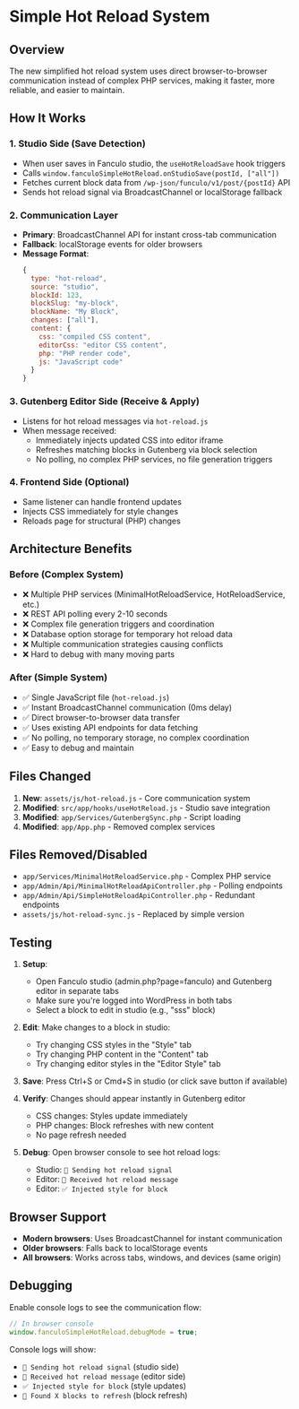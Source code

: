 # Simple Hot Reload System

## Overview

The new simplified hot reload system uses direct browser-to-browser communication instead of complex PHP services, making it faster, more reliable, and easier to maintain.

## How It Works

### 1. **Studio Side (Save Detection)**

- When user saves in Fanculo studio, the `useHotReloadSave` hook triggers
- Calls `window.fanculoSimpleHotReload.onStudioSave(postId, ["all"])`
- Fetches current block data from `/wp-json/funculo/v1/post/{postId}` API
- Sends hot reload signal via BroadcastChannel or localStorage fallback

### 2. **Communication Layer**

- **Primary**: BroadcastChannel API for instant cross-tab communication
- **Fallback**: localStorage events for older browsers
- **Message Format**:
  ```js
  {
    type: "hot-reload",
    source: "studio",
    blockId: 123,
    blockSlug: "my-block",
    blockName: "My Block",
    changes: ["all"],
    content: {
      css: "compiled CSS content",
      editorCss: "editor CSS content",
      php: "PHP render code",
      js: "JavaScript code"
    }
  }
  ```

### 3. **Gutenberg Editor Side (Receive & Apply)**

- Listens for hot reload messages via `hot-reload.js`
- When message received:
  - Immediately injects updated CSS into editor iframe
  - Refreshes matching blocks in Gutenberg via block selection
  - No polling, no complex PHP services, no file generation triggers

### 4. **Frontend Side (Optional)**

- Same listener can handle frontend updates
- Injects CSS immediately for style changes
- Reloads page for structural (PHP) changes

## Architecture Benefits

### Before (Complex System)

- ❌ Multiple PHP services (MinimalHotReloadService, HotReloadService, etc.)
- ❌ REST API polling every 2-10 seconds
- ❌ Complex file generation triggers and coordination
- ❌ Database option storage for temporary hot reload data
- ❌ Multiple communication strategies causing conflicts
- ❌ Hard to debug with many moving parts

### After (Simple System)

- ✅ Single JavaScript file (`hot-reload.js`)
- ✅ Instant BroadcastChannel communication (0ms delay)
- ✅ Direct browser-to-browser data transfer
- ✅ Uses existing API endpoints for data fetching
- ✅ No polling, no temporary storage, no complex coordination
- ✅ Easy to debug and maintain

## Files Changed

1. **New**: `assets/js/hot-reload.js` - Core communication system
2. **Modified**: `src/app/hooks/useHotReload.js` - Studio save integration
3. **Modified**: `app/Services/GutenbergSync.php` - Script loading
4. **Modified**: `app/App.php` - Removed complex services

## Files Removed/Disabled

- `app/Services/MinimalHotReloadService.php` - Complex PHP service
- `app/Admin/Api/MinimalHotReloadApiController.php` - Polling endpoints
- `app/Admin/Api/SimpleHotReloadApiController.php` - Redundant endpoints
- `assets/js/hot-reload-sync.js` - Replaced by simple version

## Testing

1. **Setup**:

   - Open Fanculo studio (admin.php?page=fanculo) and Gutenberg editor in separate tabs
   - Make sure you're logged into WordPress in both tabs
   - Select a block to edit in studio (e.g., "sss" block)

2. **Edit**: Make changes to a block in studio:

   - Try changing CSS styles in the "Style" tab
   - Try changing PHP content in the "Content" tab
   - Try changing editor styles in the "Editor Style" tab

3. **Save**: Press Ctrl+S or Cmd+S in studio (or click save button if available)

4. **Verify**: Changes should appear instantly in Gutenberg editor

   - CSS changes: Styles update immediately
   - PHP changes: Block refreshes with new content
   - No page refresh needed

5. **Debug**: Open browser console to see hot reload logs:
   - Studio: `🚀 Sending hot reload signal`
   - Editor: `📨 Received hot reload message`
   - Editor: `✅ Injected style for block`

## Browser Support

- **Modern browsers**: Uses BroadcastChannel for instant communication
- **Older browsers**: Falls back to localStorage events
- **All browsers**: Works across tabs, windows, and devices (same origin)

## Debugging

Enable console logs to see the communication flow:

```js
// In browser console
window.fanculoSimpleHotReload.debugMode = true;
```

Console logs will show:

- `🚀 Sending hot reload signal` (studio side)
- `📨 Received hot reload message` (editor side)
- `✅ Injected style for block` (style updates)
- `🎯 Found X blocks to refresh` (block refresh)
